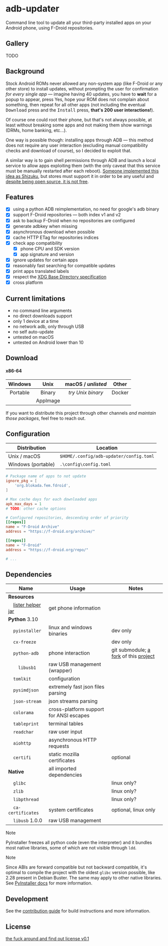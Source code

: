 # adb-updater

Command line tool to update all your third-party installed apps on your Android phone, using F-Droid repositories.

## Gallery

TODO

## Background

Stock Android ROMs never allowed any non-system app (like F-Droid or any other store) to install updates, without prompting the user for confirmation _for every single app_ — imagine having 40 updates, you have to **wait** for a popup to appear, press Yes, hope your ROM does not complain about something, then repeat for all other apps (not including the eventual <kbd>Download</kbd> press and the <kbd>Install</kbd> press, **that's 200 user interactions!**).

Of course one could root their phone, but that's not always possible, at least without breaking some apps and not making them show warnings (DRMs, home banking, etc...).

One way is possible though: installing apps through ADB — this method does not require any user interaction (excluding manual compatibility checks and download of course), so I decided to exploit that.

A similar way is to gain shell permissions through ADB and launch a local service to allow apps exploiting them (with the only caveat that this service must be manually restarted after each reboot). [Someone implemented this idea as Shizuku](https://github.com/RikkaApps/Shizuku), but stores must support it in order to be any useful and [despite being open source, it is not free](https://github.com/RikkaApps/Shizuku?tab=readme-ov-file#license).

## Features

- [x] using a python ADB reimplementation, no need for google's adb binary
- [x] support F-Droid repositories — both index v1 and v2
- [x] ask to backup F-Droid when no repositories are configured
- [x] generate adbkey when missing
- [x] asynchronous download when possible
- [x] cache HTTP ETag for repositories indices
- [x] check app compatibility
    - [x] phone CPU and SDK version
    - [x] app signature and version
- [x] ignore updates for certain apps
- [x] reasonably fast searching for compatible updates
- [x] print apps translated labels
- [x] respect the [XDG Base Directory specification](https://wiki.archlinux.org/title/XDG_Base_Directory) 
- [x] cross platform

## Current limitations

- no command line arguments
- no direct downloads support
- only 1 device at a time
- no network adb, only through USB
- no self auto-update
- untested on macOS
- untested on Android lower than 10

## Download

#### x86-64


| Windows  |   Unix   | macOS / _unlisted_ | Other  |
| :------: | :------: | :----------------: | :----: |
| Portable |  Binary  | _try Unix binary_  | Docker |
|          | AppImage |                    |        |

If you want to distribute this project through other channels _and maintain those packages_, feel free to reach out.

## Configuration

| Distribution       | Location                                |
| ------------------ | --------------------------------------- |
| Unix / macOS       | `$HOME/.config/adb-updater/config.toml` |
| Windows (portable) | `.\config\config.toml`                  |

```toml
# Package name of apps to not update
ignore_pkg = [
    'org.blokada.fem.fdroid',
]

# Max cache days for each downloaded apps
apk_max_days = 1
# TODO: other cache options

# Configured repositories, descending order of priority
[[repos]]
name = "F-Droid Archive"
address = "https://f-droid.org/archive/"

[[repos]]
name = "F-Droid"
address = "https://f-droid.org/repo/"

# ...
```

## Dependencies

| Name                           | Usage                                   | Notes                                                        |
| ------------------------------ | --------------------------------------- | ------------------------------------------------------------ |
| **Resources**                  |                                         |                                                              |
| &emsp;[lister helper jar](dex-lister) | get phone information                   |                                                              |
| **Python** 3.10                |                                         |                                                              |
| &emsp;`pyinstaller`            | linux and windows binaries              | dev only                                                     |
| &emsp;`cx-freeze`              |                                         | dev only                                                     |
| &emsp;`python-adb`             | phone interaction                       | git submodule; [a fork](https://github.com/MasonAmerica/python-adb) of this [project](https://github.com/google/python-adb) |
| &emsp;&emsp;`libusb1`          | raw USB management (wrapper)            |                                                              |
| &emsp;`tomlkit`                | configuration                           |                                                              |
| &emsp;`pysimdjson`             | extremely fast json files parsing       |                                                              |
| &emsp;`json-stream`            | json streams parsing                    |                                                              |
| &emsp;`colorama`               | cross-platform support for ANSI escapes |                                                              |
| &emsp;`tableprint`             | terminal tables                         |                                                              |
| &emsp;`readchar`               | raw user input                          |                                                              |
| &emsp;`aiohttp`                | asynchronous HTTP requests              |                                                              |
| &emsp;`certifi`                | static mozilla certificates             | optional                                                     |
| **Native**                     | all imported dependencies |                                                              |
| &emsp;`glibc`                         |                                         | linux only? |
| &emsp;`zlib`                  |                       | linux only? |
| &emsp;`libpthread`                  |                       | linux only? |
| &emsp;`ca-certificates`        | system certificates                     | optional, linux only                                       |
| &emsp;`libusb` 1.0.0           | raw USB management                      |                                                              |

> [!NOTE]
> PyInstaller freezes all python code (even the interpreter) and it bundles most native libraries, some of which are not visible through `ldd`.

> [!NOTE]
> Since ABIs are forward compatible but not backward compatible, it's optimal to compile the project with the oldest `glibc` version possible, like 2.28 present in Debian Buster. The same may apply to other native libraries. See [PyInstaller docs](https://pyinstaller.org/en/stable/usage.html#making-gnu-linux-apps-forward-compatible) for more information.

## Development

See the [contribution guide](CONTRIBUTING.md) for build instructions and more information.

## License

<!-- [GPLv3](COPYING) ([resources](/Resources) excluded) -->
<!-- [MIT](LICENSE) -->
[the fuck around and find out license v0.1](COPYING)
